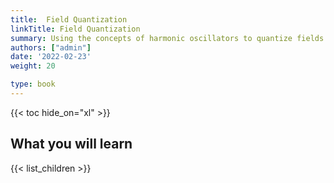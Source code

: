 ```yaml
---
title:  Field Quantization
linkTitle: Field Quantization
summary: Using the concepts of harmonic oscillators to quantize fields
authors: ["admin"]
date: '2022-02-23'
weight: 20

type: book
---
```




{{< toc hide_on="xl" >}}

## What you will learn


{{< list_children >}}

